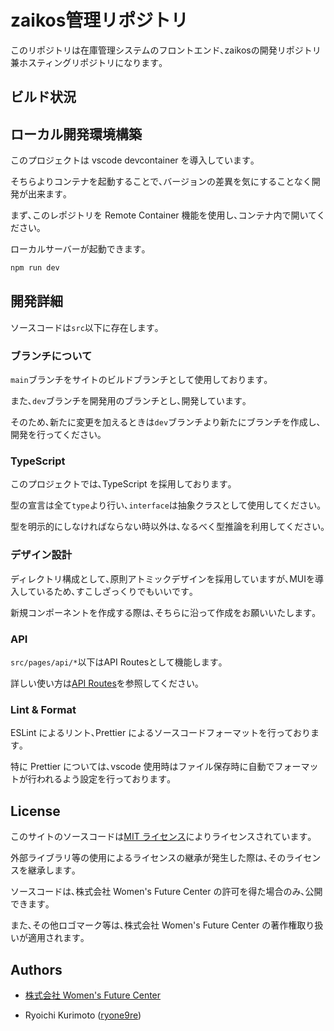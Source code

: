 # zaikos管理リポジトリ

このリポジトリは在庫管理システムのフロントエンド､zaikosの開発リポジトリ兼ホスティングリポジトリになります｡

## ビルド状況

## ローカル開発環境構築

このプロジェクトは vscode devcontainer を導入しています｡

そちらよりコンテナを起動することで､バージョンの差異を気にすることなく開発が出来ます｡

まず､このレポジトリを Remote Container 機能を使用し､コンテナ内で開いてください｡

ローカルサーバーが起動できます｡

```bash
npm run dev
```

## 開発詳細

ソースコードは`src`以下に存在します｡

### ブランチについて

`main`ブランチをサイトのビルドブランチとして使用しております｡

また､`dev`ブランチを開発用のブランチとし､開発しています｡

そのため､新たに変更を加えるときは`dev`ブランチより新たにブランチを作成し､開発を行ってください｡

### TypeScript

このプロジェクトでは､TypeScript を採用しております｡

型の宣言は全て`type`より行い､`interface`は抽象クラスとして使用してください｡

型を明示的にしなければならない時以外は､なるべく型推論を利用してください｡

### デザイン設計

ディレクトリ構成として､原則アトミックデザインを採用していますが､MUIを導入しているため､すこしざっくりでもいいです｡

新規コンポーネントを作成する際は､そちらに沿って作成をお願いいたします｡

### API

`src/pages/api/*`以下はAPI Routesとして機能します｡

詳しい使い方は[API Routes](https://nextjs.org/docs/api-routes/introduction)を参照してください｡

### Lint & Format

ESLint によるリント､Prettier によるソースコードフォーマットを行っております｡

特に Prettier については､vscode 使用時はファイル保存時に自動でフォーマットが行われるよう設定を行っております｡

## License

このサイトのソースコードは[MIT ライセンス](https://opensource.org/licenses/MIT)によりライセンスされています｡

外部ライブラリ等の使用によるライセンスの継承が発生した際は､そのライセンスを継承します｡

ソースコードは､株式会社 Women's Future Center の許可を得た場合のみ､公開できます｡

また､その他ロゴマーク等は､株式会社 Women's Future Center の著作権取り扱いが適用されます｡

## Authors

- [株式会社 Women's Future Center](https://wfc-wa.com)

- Ryoichi Kurimoto ([ryone9re](https://github.com/ryone9re))
